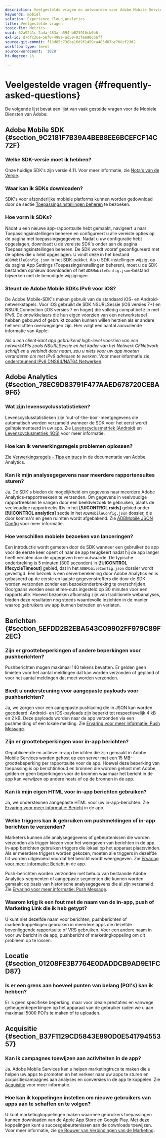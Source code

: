 ```yaml
---
description: Veelgestelde vragen en antwoorden voor Adobe Mobile Services en een algemene beschrijving van functies.
keywords: mobiel
solution: Experience Cloud,Analytics
title: Veelgestelde vragen
topic-fix: Metrics
uuid: 62a9241c-2ada-483a-a594-b023916cb0b6
exl-id: d7dfc36e-56f0-498a-ad50-93fee90cb6ff
source-git-commit: f18d65c738ba16d9f1459ca485d87be708cf23d2
workflow-type: tm+mt
source-wordcount: '1028'
ht-degree: 1%

---
```


# Veelgestelde vragen {#frequently-asked-questions}

De volgende lijst bevat een lijst van vaak gestelde vragen voor de Mobiele Diensten van Adobe:

## Adobe Mobile SDK {#section_9C2181F7B39A4BEB8EE6BCEFCF14C72F}

### Welke SDK-versie moet ik hebben?

Onze huidige SDK&#39;s zijn versie 4.11. Voor meer informatie, zie [Nota&#39;s van de Versie](https://experienceleague.adobe.com/docs/release-notes/experience-cloud/current.html).

### Waar kan ik SDKs downloaden?

SDK&#39;s voor afzonderlijke mobiele platforms kunnen worden gedownload door de sectie [Toepassingsinstellingen beheren](/help/using/c-manage-app-settings/c-manage-app-settings.md) te bezoeken.

### Hoe vorm ik SDKs?

Nadat u een nieuwe app-rapportsuite hebt gemaakt, navigeert u naar Toepassingsinstellingen beheren en configureert u alle vereiste opties op de pagina met toepassingsgegevens. Nadat u uw configuratie hebt opgeslagen, downloadt u de vereiste SDK&#39;s onder aan de pagina Toepassingsinstellingen beheren. De SDK wordt vooraf geconfigureerd met de opties die u hebt opgeslagen. U vindt deze in het bestand `ADBMobileConfig.json` in het SDK-pakket. Als u SDK-instellingen wijzigt op de pagina App Settings (Toepassingsinstellingen beheren), moet u de SDK-bestanden opnieuw downloaden of het `ADBMobileConfig.json`-bestand bijwerken met de benodigde wijzigingen.

### Steunt de Adobe Mobile SDKs IPv6 voor iOS?

De Adobe Mobile-SDK&#39;s maken gebruik van de standaard iOS- en Android-netwerkstapels. Voor iOS gebruikt de SDK NSURLSessie (iOS versies 7+) en NSURLConnection (iOS versies 7 en hoger) die volledig compatibel zijn met IPv6. De ontwikkelaars die hun eigen voorzien van een netwerkstapel hebben gebouwd of gebruikt zouden kunnen willen herzien als er andere het verlichten overwegingen zijn. Hier volgt een aantal aanvullende informatie van Apple:

*Als u een cliënt-kant app gebruikend high-level voorzien van een netwerkAPIs zoals NSURLSessie en het kader van het Netwerk CFNetwork schrijft en u verbindt door naam, zou u niets voor uw app moeten veranderen om met IPv6 adressen te werken.* Voor meer informatie zie,  [ondersteunend IPv6 DNS64/NAT64 Netwerken](https://developer.apple.com/library/content/documentation/NetworkingInternetWeb/Conceptual/NetworkingOverview/UnderstandingandPreparingfortheIPv6Transition/UnderstandingandPreparingfortheIPv6Transition.html#__/apple_ref/doc/uid/TP40010220-CH213-SW1).

## Adobe Analytics {#section_78EC9D83791F477AAED678720CEBA9F6}

### Wat zijn levenscyclusstatistieken?

Levenscyclusstatistieken zijn &#39;out-of-the-box&#39;-meetgegevens die automatisch worden verzameld wanneer de SDK voor het eerst wordt geïmplementeerd in uw app. Zie [Levenscyclusmetriek (Android)](/help/android/metrics.md) en [Levenscyclusmetriek (iOS)](/help/ios/metrics.md) voor meer informatie.

### Hoe kan ik verwerkingsregels problemen oplossen?

Zie [Verwerkingsregels - Tips en trucs](https://experienceleague.adobe.com/docs/analytics/admin/admin-tools/processing-rules/processing-rules-tips.html) in de documentatie van Adobe Analytics.

### Kan ik mijn analysegegevens naar meerdere rapportensuites sturen?

Ja. De SDK&#39;s bieden de mogelijkheid om gegevens naar meerdere Adobe Analytics-rapportreeksen te verzenden. Om gegevens in veelvoudige rapportreeksen te vangen door een beeldverzoek te gebruiken, plaats de veelvoudige rapportreeks IDs in het **[!UICONTROL rsids]** gebied onder **[!UICONTROL analytics]** sectie in het `ADBMobileConfig.json` dossier, die door komma&#39;s en geen ruimten wordt afgebakend. Zie [ADBMobile JSON Config](/help/ios/configuration/json-config/json-config.md) voor meer informatie.

### Hoe verschillen mobiele bezoeken van lanceringen?

Een introductie wordt gemeten door de SDK wanneer een gebruiker de app voor de eerste keer opent of naar de app terugkeert nadat hij de app langer heeft verlaten dan de opgegeven time-outwaarde. De typische onderbreking is 5 minuten (300 seconden) in **[!UICONTROL lifecycleTimeout]** gebied, dat in het `ADBMobileConfig.json` dossier wordt gevestigd. Een bezoek is een serverberekening door Adobe Analytics en is gebaseerd op de eerste en laatste gegevenstreffers die door de SDK worden verzonden zonder een bezoekonderbreking te overschrijden. Doorgaans worden sessietime-outs ingesteld op 30 minuten voor een rapportsuite. Hoewel bezoeken afkomstig zijn van traditionele webanalyses, bieden deze resultaten nog steeds waardevolle inzichten in de manier waarop gebruikers uw app kunnen betreden en verlaten.

## Berichten {#section_5EFDD2B2EBA543C09902FF979C89F2EC}

### Zijn er groottebeperkingen of andere beperkingen voor pushberichten?

Pushberichten mogen maximaal 140 tekens bevatten. Er gelden geen limieten voor het aantal meldingen dat kan worden verzonden of gepland of voor het aantal meldingen dat moet worden verzonden.

### Biedt u ondersteuning voor aangepaste payloads voor pushberichten?

Ja, we zorgen voor een aangepaste pushlading die in JSON kan worden gecodeerd. Android- en iOS-payloads zijn beperkt tot respectievelijk 4 kB en 2 kB. Deze payloads worden naar de app verzonden via een pushmelding of een lokale melding. Zie [Ervaring voor meer informatie: Push Message](/help/using/in-app-messaging/t-create-push-message/c-experience-push-message.md).

### Zijn er groottebeperkingen voor in-app berichten?

Gepubliceerde en actieve in-app berichten die zijn gemaakt in Adobe Mobile Services worden gehost op een server met een 15 MB-groottebeperking per rapportsuite voor de app. Hoewel deze beperking van toepassing is op berichtinhoud en bronnen die worden gehost met Adobe, gelden er geen beperkingen voor de bronnen waarnaar het bericht in de app kan verwijzen op andere hosts of op de bronnen in de app.

### Kan ik mijn eigen HTML voor in-app berichten gebruiken?

Ja, we ondersteunen aangepaste HTML voor uw in-app-berichten. Zie [Ervaring voor meer informatie: Bericht](/help/using/in-app-messaging/t-in-app-message/c-experience-in-app-message.md) in de app.

### Welke triggers kan ik gebruiken om pushmeldingen of in-app berichten te verzenden?

Marketers kunnen alle analysegegevens of gebeurtenissen die worden verzonden als trigger kiezen voor het weergeven van berichten in de app. In-app berichten gebruiken triggers die lokaal op het apparaat plaatsvinden. Als er meerdere triggers worden gekozen, moeten alle triggers in dezelfde hit worden uitgevoerd voordat het bericht wordt weergegeven. Zie [Ervaring voor meer informatie: Bericht](/help/using/in-app-messaging/t-in-app-message/c-experience-in-app-message.md) in de app.

Push-berichten worden verzonden met behulp van bestaande Adobe Analytics-segmenten of aangepaste segmenten die kunnen worden gemaakt op basis van historische analysegegevens die al zijn verzameld. Zie [Ervaring voor meer informatie: Push Message](/help/using/in-app-messaging/t-create-push-message/c-experience-push-message.md).

### Waarom krijg ik een fout met de naam van de in-app, push of Marketing Link die ik heb getypt?

U kunt niet dezelfde naam voor berichten, pushberichten of markeerkoppelingen gebruiken in meerdere apps die dezelfde bovenliggende rapportsuite of VRS gebruiken. Voer een andere naam in voor uw bericht in de app, pushbericht of marketingkoppeling om dit probleem op te lossen.

## Locatie {#section_01208FE3B7764E0DADDCB9AD9E1FCD87}

### Is er een grens aan hoeveel punten van belang (POI&#39;s) kan ik hebben?

Er is geen specifieke beperking, maar voor ideale prestaties en vanwege geheugenbeperkingen op het apparaat van de gebruiker raden we u aan maximaal 5000 POI&#39;s te maken of te uploaden.

## Acquisitie {#section_B37F1129CD5843E890D0E54179455357}

### Kan ik campagnes toewijzen aan activiteiten in de app?

Ja. Adobe Mobile Services kan u helpen marketingtrucs te maken die u helpen uw apps te promoten en het verkeer naar uw apps te sturen en acquisitiecampagnes aan analyses en conversies in de app te koppelen. Zie [Acquisitie](/help/using/acquisition-main/acquisition-main.md) voor meer informatie.

### Hoe kan ik koppelingen instellen om nieuwe gebruikers van apps aan te schaffen en te volgen?

U kunt marketingkoppelingen maken waarmee gebruikers toepassingen kunnen downloaden van de Apple App Store en Google Play. Met deze koppelingen kunt u succesgebeurtenissen aan de downloads toewijzen. Voor meer informatie, zie [de Bouwer van Verbindingen van de Marketing](/help/using/acquisition-main/c-marketing-links-builder/c-marketing-links-builder.md).
